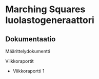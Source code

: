 # Marching Squares luolastogeneraattori

## Dokumentaatio

Määrittelydokumentti

Viikkoraportit
  - Viikkoraportti 1
